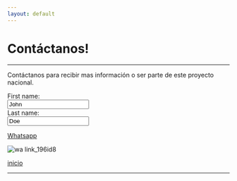 ```yaml
---
layout: default
---
```


# Contáctanos!
***

Contáctanos para recibir mas información o ser parte de este proyecto nacional.

<form>
  <label for="fname">First name:</label><br>
  <input type="text" id="fname" name="fname" value="John"><br>
  <label for="lname">Last name:</label><br>
  <input type="text" id="lname" name="lname" value="Doe">
</form>

[Whatsapp](https://wa.link/196id8)
  
![wa link_196id8](https://user-images.githubusercontent.com/28986824/147197810-d687347c-a32e-4535-bd9f-dce6b7457f5b.png)

  
[inicio](./)

***
